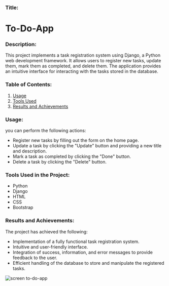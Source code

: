 
### Title:
# To-Do-App
### Description:
This project implements a task registration system using Django, a Python web development framework. It allows users to register new tasks, update them, mark them as completed, and delete them. The application provides an intuitive interface for interacting with the tasks stored in the database.

### Table of Contents:

1. [Usage](#usage)
2. [Tools Used](#tools-used)
3. [Results and Achievements](#results-and-achievements)



### Usage:
 you can perform the following actions:
- Register new tasks by filling out the form on the home page.
- Update a task by clicking the "Update" button and providing a new title and description.
- Mark a task as completed by clicking the "Done" button.
- Delete a task by clicking the "Delete" button.

### Tools Used in the Project:
- Python
- Django
- HTML
- CSS
- Bootstrap

### Results and Achievements:
The project has achieved the following:
- Implementation of a fully functional task registration system.
- Intuitive and user-friendly interface.
- Integration of success, information, and error messages to provide feedback to the user.
- Efficient handling of the database to store and manipulate the registered tasks.

![screen to-do-app](https://github.com/bardack134/To-Do-App/assets/142977989/97cb6f75-c1b9-4a0d-bc98-fa409fe52a45)

